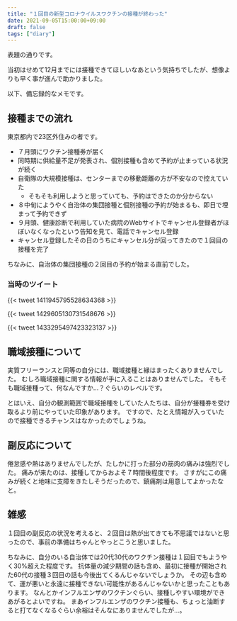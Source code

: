 ```yaml
---
title: "１回目の新型コロナウイルスワクチンの接種が終わった"
date: 2021-09-05T15:00:00+09:00
draft: false
tags: ["diary"]
---
```


表題の通りです。

当初はせめて12月までには接種できてほしいなあという気持ちでしたが、想像よりも早く事が進んで助かりました。

以下、備忘録的なメモです。

## 接種までの流れ

東京都内で23区外住みの者です。

- ７月頭にワクチン接種券が届く
- 同時期に供給量不足が発表され、個別接種も含めて予約が止まっている状況が続く
- 自衛隊の大規模接種は、センターまでの移動距離の方が不安なので控えていた
  - そもそも利用しようと思っていても、予約はできたのか分からない
- ８中旬にようやく自治体の集団接種と個別接種の予約が始まるも、即日で埋まって予約できず
- ９月頭、健康診断で利用していた病院のWebサイトでキャンセル登録者がほぼいなくなったという告知を見て、電話でキャンセル登録
- キャンセル登録したその日のうちにキャンセル分が回ってきたので１回目の接種を完了

ちなみに、自治体の集団接種の２回目の予約が始まる直前でした。

### 当時のツイート

{{< tweet 1411945795528634368 >}}

{{< tweet 1429605130731548676 >}}

{{< tweet 1433295497423323137 >}}

## 職域接種について

実質フリーランスと同等の自分には、職域接種と縁はまったくありませんでした。
むしろ職域接種に関する情報が手に入ることはありませんでした。
そもそも職域接種って、何なんですか…？ぐらいのレベルです。

とはいえ、自分の観測範囲で職域接種をしていた人たちは、自分が接種券を受け取るより前にやっていた印象があります。
ですので、たとえ情報が入っていたので接種できるチャンスはなかったのでしょうね。

## 副反応について

倦怠感や熱はありませんでしたが、たしかに打った部分の筋肉の痛みは強烈でした。
痛みが来たのは、接種してからおよそ７時間後程度です。
さすがにこの痛みが続くと地味に支障をきたしそうだったので、鎮痛剤は用意してよかったなと。

## 雑感

１回目の副反応の状況を考えると、２回目は熱が出てきても不思議ではないと思ったので、事前の準備はちゃんとやっとこうと思いました。

ちなみに、自分のいる自治体では20代30代のワクチン接種は１回目でもようやく30%超えた程度です。
抗体量の減少期間の話も含め、最初に接種が開始された60代の接種３回目の話も今後出てくるんじゃないでしょうか。
その辺も含めて、運が悪いと永遠に接種できない可能性があるんじゃないかと思ったこともあります。
なんとかインフルエンザのワクチンぐらい、接種しやすい環境ができあがるとよいですね。
まあインフルエンザのワクチン接種も、ちょっと油断すると打てなくなるぐらい余裕はそんなにありませんでしたが…。